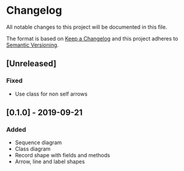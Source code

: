 # Changelog
All notable changes to this project will be documented in this file.

The format is based on [Keep a Changelog](http://keepachangelog.com/en/1.0.0/)
and this project adheres to [Semantic Versioning](http://semver.org/spec/v2.0.0.html).

## [Unreleased]
### Fixed

- Use class for non self arrows


## [0.1.0] - 2019-09-21
### Added

- Sequence diagram
- Class diagram
- Record shape with fields and methods
- Arrow, line and label shapes
